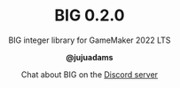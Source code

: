 <h1 align="center">BIG 0.2.0</h1>

<p align="center">BIG integer library for GameMaker 2022 LTS</p>

<p align="center"><b>@jujuadams</b></p>

<p align="center">Chat about BIG on the <a href="https://discord.gg/8krYCqr">Discord server</a></p>

&nbsp;
